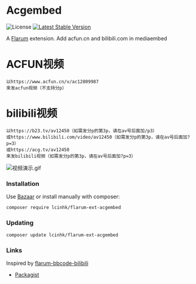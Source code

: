 # Acgembed

![License](https://img.shields.io/badge/license-MIT-blue.svg) [![Latest Stable Version](https://img.shields.io/packagist/v/lcinhk/flarum-ext-acgembed.svg)](https://packagist.org/packages/lcinhk/flarum-ext-acgembed)

A [Flarum](http://flarum.org) extension. Add acfun.cn and bilibili.com in mediaembed
# ACFUN视频
```
以https://www.acfun.cn/v/ac12809987
来发acfun视频（不支持分p）
```
# bilibili视频
```
以https://b23.tv/av12450（如需发分p的第3p，请在av号后面加/p3）
或https://www.bilibili.com/video/av12450（如需发分p的第3p，请在av号后面加?p=3）
或https://acg.tv/av12450
来发bilibili视频（如需发分p的第3p，请在av号后面加?p=3）
```
![视频演示.gif](https://i.loli.net/2020/02/11/NiyHw7TUCRBIPgn.gif)
### Installation

Use [Bazaar](https://discuss.flarum.org/d/5151-flagrow-bazaar-the-extension-marketplace) or install manually with composer:

```sh
composer require lcinhk/flarum-ext-acgembed
```

### Updating

```sh
composer update lcinhk/flarum-ext-acgembed
```

### Links
Inspired by [flarum-bbcode-bilibili](https://github.com/pluveto/flarum-bbcode-bilibili)
- [Packagist](https://packagist.org/packages/lcinhk/flarum-ext-acgembed)
